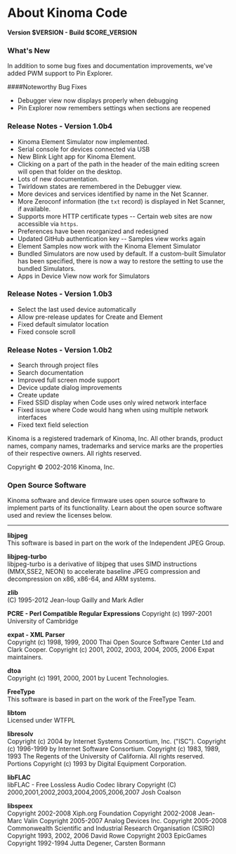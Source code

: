 <!--
|     Copyright (C) 2010-2016 Marvell International Ltd.
|     Copyright (C) 2002-2010 Kinoma, Inc.
|
|     Licensed under the Apache License, Version 2.0 (the "License");
|     you may not use this file except in compliance with the License.
|     You may obtain a copy of the License at
|
|      http://www.apache.org/licenses/LICENSE-2.0
|
|     Unless required by applicable law or agreed to in writing, software
|     distributed under the License is distributed on an "AS IS" BASIS,
|     WITHOUT WARRANTIES OR CONDITIONS OF ANY KIND, either express or implied.
|     See the License for the specific language governing permissions and
|     limitations under the License.
-->
# About Kinoma Code
**Version $VERSION - Build $CORE_VERSION**

### What's New

In addition to some bug fixes and documentation improvements, we've added PWM support to Pin Explorer.

####Noteworthy Bug Fixes
- Debugger view now displays properly when debugging
- Pin Explorer now remembers settings when sections are reopened

### Release Notes - Version 1.0b4

- Kinoma Element Simulator now implemented.
- Serial console for devices connected via USB
- New Blink Light app for Kinoma Element.
- Clicking on a part of the path in the header of the main editing screen will open that folder on the desktop.
- Lots of new documentation.
- Twirldown states are remembered in the Debugger view.
- More devices and services identified by name in the Net Scanner.
- More Zeroconf information (the `txt` record) is displayed in Net Scanner, if available.
- Supports more HTTP certificate types -- Certain web sites are now accessible via `https`.
- Preferences have been reorganized and redesigned
- Updated GitHub authentication key -- Samples view works again
- Element Samples now work with the Kinoma Element Simulator
- Bundled Simulators are now used by default. If a custom-built Simulator has been specified, there is now a way to restore the setting to use the bundled Simulators.
- Apps in Device View now work for Simulators


### Release Notes - Version 1.0b3

- Select the last used device automatically
- Allow pre-release updates for Create and Element
- Fixed default simulator location
- Fixed console scroll

### Release Notes - Version 1.0b2

- Search through project files
- Search documentation
- Improved full screen mode support
- Device update dialog improvements
- Create update
- Fixed SSID display when Code uses only wired network interface
- Fixed issue where Code would hang when using multiple network interfaces
- Fixed text field selection

Kinoma is a registered trademark of Kinoma, Inc. All other brands, product names, company names, trademarks and service marks are the properties of their respective owners. All rights reserved.

Copyright © 2002-2016 Kinoma, Inc.

### Open Source Software  
Kinoma software and device firmware uses open source software to implement parts of its functionality. Learn about the open source software used and review the licenses below.

---

**libjpeg**  
This software is based in part on the work of the Independent JPEG Group.

**libjpeg-turbo**  
libjpeg-turbo is a derivative of libjpeg that uses SIMD instructions (MMX,SSE2, NEON) to accelerate baseline JPEG compression and decompression on x86, x86-64, and ARM systems.

**zlib**  
(C) 1995-2012 Jean-loup Gailly and Mark Adler

**PCRE - Perl Compatible Regular Expressions**
Copyright (c) 1997-2001 University of Cambridge

**expat - XML Parser**  
Copyright (c) 1998, 1999, 2000 Thai Open Source Software Center Ltd and Clark Cooper.
Copyright (c) 2001, 2002, 2003, 2004, 2005, 2006 Expat maintainers.

**dtoa**  
Copyright (c) 1991, 2000, 2001 by Lucent Technologies.

**FreeType**  
This software is based in part on the work of the FreeType Team.

**libtom**  
Licensed under WTFPL

**libresolv**  
Copyright (c) 2004 by Internet Systems Consortium, Inc. (\"ISC\").
Copyright (c) 1996-1999 by Internet Software Consortium.
Copyright (c) 1983, 1989, 1993 The Regents of the University of California. All rights reserved.
Portions Copyright (c) 1993 by Digital Equipment Corporation.

**libFLAC**  
libFLAC - Free Lossless Audio Codec library
Copyright (C) 2000,2001,2002,2003,2004,2005,2006,2007 Josh Coalson

**libspeex**  
Copyright 2002-2008 Xiph.org Foundation
Copyright 2002-2008 Jean-Marc Valin
Copyright 2005-2007 Analog Devices Inc.
Copyright 2005-2008 Commonwealth Scientific and Industrial Research Organisation (CSIRO)
Copyright 1993, 2002, 2006 David Rowe
Copyright 2003 EpicGames
Copyright 1992-1994 Jutta Degener, Carsten Bormann
